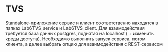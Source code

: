 # TVS

Standalone-приложение сервис и клиент соответственно находятся в папках Lab6TVS_service и Lab6TVS_client.
Для взаимодействия требуется база данных postgres, поднятая на localhost ( + изменить креды доступа).
Необходимо выполнить запуск сервиса, потом клиента, а далее выбрать опцию для взаимодействия с REST-сервисом

